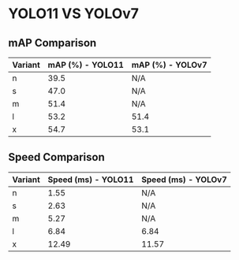 ---
---

# YOLO11 VS YOLOv7

## mAP Comparison

| Variant | mAP (%) - YOLO11 | mAP (%) - YOLOv7 |
| ------- | ---------------- | ---------------- |
| n       | 39.5             | N/A              |
| s       | 47.0             | N/A              |
| m       | 51.4             | N/A              |
| l       | 53.2             | 51.4             |
| x       | 54.7             | 53.1             |

## Speed Comparison

| Variant | Speed (ms) - YOLO11 | Speed (ms) - YOLOv7 |
| ------- | ------------------- | ------------------- |
| n       | 1.55                | N/A                 |
| s       | 2.63                | N/A                 |
| m       | 5.27                | N/A                 |
| l       | 6.84                | 6.84                |
| x       | 12.49               | 11.57               |
